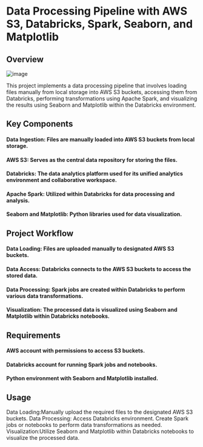 # Data Processing Pipeline with AWS S3, Databricks, Spark, Seaborn, and Matplotlib
## Overview
![image](https://github.com/MOBHID24/spark-transformation-on-databricks/assets/155905040/ad4891b1-9a3e-49d2-8b7f-cb5f28363e9b)


This project implements a data processing pipeline that involves loading files manually from local storage into AWS S3 buckets, accessing them from Databricks, performing transformations using Apache Spark, and visualizing the results using Seaborn and Matplotlib within the Databricks environment.

## Key Components
#### Data Ingestion: Files are manually loaded into AWS S3 buckets from local storage.
#### AWS S3: Serves as the central data repository for storing the files.
#### Databricks: The data analytics platform used for its unified analytics environment and collaborative workspace.
#### Apache Spark: Utilized within Databricks for data processing and analysis.
#### Seaborn and Matplotlib: Python libraries used for data visualization.
## Project Workflow
#### Data Loading: Files are uploaded manually to designated AWS S3 buckets.
#### Data Access: Databricks connects to the AWS S3 buckets to access the stored data.
#### Data Processing: Spark jobs are created within Databricks to perform various data transformations.
#### Visualization: The processed data is visualized using Seaborn and Matplotlib within Databricks notebooks.
## Requirements
#### AWS account with permissions to access S3 buckets.
#### Databricks account for running Spark jobs and notebooks.
#### Python environment with Seaborn and Matplotlib installed.
## Usage
 Data Loading:Manually upload the required files to the designated AWS S3 buckets.
 Data Processing:
 Access Databricks environment.
 Create Spark jobs or notebooks to perform data transformations as needed.
 Visualization:Utilize Seaborn and Matplotlib within Databricks notebooks to visualize the processed data.
